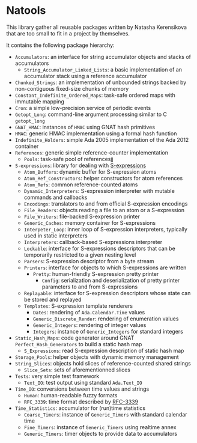 # Natools

This library gather all reusable packages written by Natasha Kerensikova
that are too small to fit in a project by themselves.

It contains the following package hierarchy:

  - `Accumulators`: an interface for string accumulator objects and stacks
    of accumulators
      - `String_Accumulator_Linked_Lists`: a basic implementation of an
        accumulator stack using a reference accumulator
  - `Chunked_Strings`: an implementation of unbounded strings backed by
    non-contiguous fixed-size chunks of memory
  - `Constant_Indefinite_Ordered_Maps`: task-safe ordered maps with immutable
    mapping
  - `Cron`: a simple low-precision service of periodic events
  - `Getopt_Long`: command-line argument processing similar to C `getopt_long`
  - `GNAT_HMAC`: instances of `HMAC` using GNAT hash primitives
  - `HMAC`: generic HMAC implementation using a formal hash function
  - `Indefinite_Holders`: simple Ada 2005 implementation of the
     Ada 2012 container
  - `References`: generic simple reference-counter implementation
      - `Pools`: task-safe pool of referencesjj
  - `S-expressions`: library for dealing with [S-expressions][1]
      - `Atom_Buffers`: dynamic buffer for S-expression atoms
      - `Atom_Ref_Constructors`: helper constructors for atom references
      - `Atom_Refs`: common reference-counted atoms
      - `Dynamic_Interpreters`: S-expression interpreter with mutable
        commands and callbacks
      - `Encodings`: translators to and from official S-expression encodings
      - `File_Readers`: objects reading a file to an atom or a S-expression
      - `File_Writers`: file-backed S-expression printer
      - `Generic_Caches`: memory container for S-expressions
      - `Interpeter_Loop`: inner loop of S-expression interpreters,
        typically used in static interpreters
      - `Interpreters`: callback-based S-expressions interpreter
      - `Lockable`: interface for S-expressions descriptors that can be
        temporarily restricted to a given nesting level
      - `Parsers`: S-expression descriptor from a byte stream
      - `Printers`: interface for objects to which S-expressions are written
          - `Pretty`: human-friendly S-expression pretty printer
              - `Config`: serialization and deserialization of pretty printer
                parameters to and from S-expressions
      - `Replayable`: interface for S-expression descriptors whose state can
        be stored and replayed
      - `Templates`: S-expression template renderers
          - `Dates`: rendering of `Ada.Calendar.Time` values
          - `Generic_Discrete_Render`: rendering of enumeration values
          - `Generic_Integers`: rendering of integer values
          - `Integers`: instance of `Generic_Integers` for standard integers
  - `Static_Hash_Maps`: code generator around GNAT `Perfect_Hash_Generators`
    to build a static hash map
      - `S_Expressions`: read S-expression description of static hash map
  - `Storage_Pools`: helper objects with dynamic memory management
  - `String_Slices`: objects hold slices of reference-counted shared strings
      - `Slice_Sets`: sets of aforementionned slices
  - `Tests`: very simple test framework
      - `Text_IO`: test output using standard `Ada.Text_IO`
  - `Time_IO`: conversions between time values and strings
      - `Human`: human-readable fuzzy formats
      - `RFC_3339`: time format described by
        [RFC-3339](http://tools.ietf.org/html/rfc3339)
  - `Time_Statistics`: accumulator for (run)time statistics
      - `Coarse_Timers`: instance of `Generic_Timers` with
        standard calendar time
      - `Fine_Timers`: instance of `Generic_Timers` using realtime annex
      - `Generic_Timers`: timer objects to provide data to accumulators


[1]: http://people.csail.mit.edu/rivest/Sexp.txt
